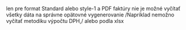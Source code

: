 len pre format Standard alebo style-1 
a PDF faktúry nie je možné vyčítať všetky dáta na správne opätovné vygenerovanie
/Napríklad nemožno vyčítať metodiku výpočtu DPH,/
alebo podla xlsx
